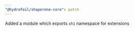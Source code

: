```yaml
---
"@hydrofoil/shaperone-core": patch
---
```


Added a module which exports `sh1` namespace for extensions
